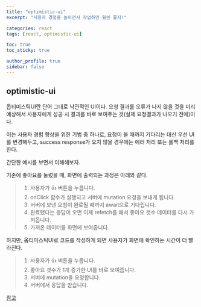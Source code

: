 ```yaml
---
title: "optimistic-ui"
excerpt: "사용자 경험을 높이면서 작업하면 훨씬 좋지!"

categories: react
tags: [react, optimistic-ui]

toc: true
toc_sticky: true

author_profile: true
sidebar: false
---
```


## optimistic-ui

옵티미스틱UI란 단어 그대로 낙관적인 UI이다. 요청 결과를 오류가 나지 않을 것을 미리 예상해서 사용자에게 성공 시 결과를 바로 보여주는 것(실제 요청결과가 나오기 전에)이다.

이는 사용자 경험 향상을 위한 기법 중 하나로, 요청이 올 때까지 기다리는 대신 우선 UI를 변경해두고, success response가 오지 않을 경우에는 에러 처리 또는 롤백 처리를 한다.

간단한 예시를 보면서 이해해보자.

기존에 좋아요를 눌렀을 때, 화면에 출력되는 과정은 아래와 같다.

> 1. 사용자가 👍 버튼을 누릅니다.
> 2. onClick 함수가 실행되고 서버에 mutation 요청을 보내게 됩니다.
> 3. 서버에 보낸 요청이 완료될 때까지 await으로 기다립니다.
> 4. 완료됐다는 응답이 오면 이제 refetch를 해서 좋아요 갯수 데이터를 다시 가져옵니다.
> 5. 가져온 데이터를 화면에 보여줍니다.

하지만, 옵티미스틱UI로 코드를 작성하게 되면 사용자가 화면에 확인하는 시간이 더 빨라진다.

> 1. 사용자가 👍 버튼을 누릅니다.
> 2. 좋아요 갯수가 1개 증가한 UI를 바로 보여줍니다.
> 3. 서버에 mutation을 요청합니다.
> 4. 서버에서 응답을 받습니다.

[참고](https://ahnanne.tistory.com/35)
